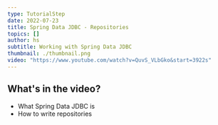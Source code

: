 ```yaml
---
type: TutorialStep
date: 2022-07-23
title: Spring Data JDBC - Repositories
topics: []
author: hs
subtitle: Working with Spring Data JDBC
thumbnail: ./thumbnail.png
video: "https://www.youtube.com/watch?v=QuvS_VLbGko&start=3922s"
---
```


## What's in the video?

- What Spring Data JDBC is
- How to write repositories
